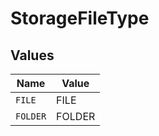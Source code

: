 # StorageFileType


## Values

| Name     | Value    |
| -------- | -------- |
| `FILE`   | FILE     |
| `FOLDER` | FOLDER   |